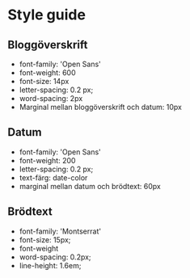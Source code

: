 # Style guide

## Bloggöverskrift  

- font-family: 'Open Sans'
- font-weight: 600
- font-size: 14px
- letter-spacing: 0.2 px;
- word-spacing: 2px
- Marginal mellan bloggöverskrift och datum: 10px

## Datum

- font-family: 'Open Sans'
- font-weight: 200
- letter-spacing: 0.2 px;
- text-färg: date-color
- marginal mellan datum och brödtext: 60px

## Brödtext

- font-family: 'Montserrat'
- font-size: 15px;
- font-weight
- word-spacing: 0.2px;  
- line-height: 1.6em;
